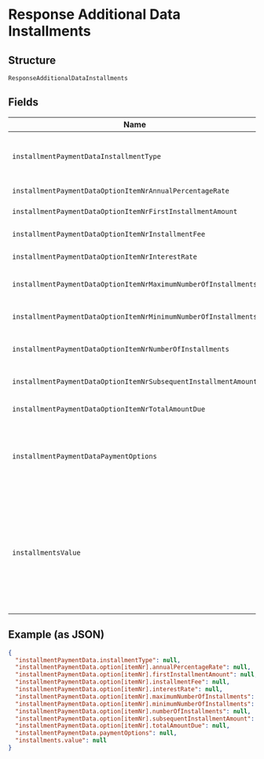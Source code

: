 
# Response Additional Data Installments

## Structure

`ResponseAdditionalDataInstallments`

## Fields

| Name | Type | Tags | Description |
|  --- | --- | --- | --- |
| `installmentPaymentDataInstallmentType` | `string \| undefined` | Optional | Type of installment. The value of `installmentType` should be **IssuerFinanced**. |
| `installmentPaymentDataOptionItemNrAnnualPercentageRate` | `string \| undefined` | Optional | Annual interest rate. |
| `installmentPaymentDataOptionItemNrFirstInstallmentAmount` | `string \| undefined` | Optional | First Installment Amount in minor units. |
| `installmentPaymentDataOptionItemNrInstallmentFee` | `string \| undefined` | Optional | Installment fee amount in minor units. |
| `installmentPaymentDataOptionItemNrInterestRate` | `string \| undefined` | Optional | Interest rate for the installment period. |
| `installmentPaymentDataOptionItemNrMaximumNumberOfInstallments` | `string \| undefined` | Optional | Maximum number of installments possible for this payment. |
| `installmentPaymentDataOptionItemNrMinimumNumberOfInstallments` | `string \| undefined` | Optional | Minimum number of installments possible for this payment. |
| `installmentPaymentDataOptionItemNrNumberOfInstallments` | `string \| undefined` | Optional | Total number of installments possible for this payment. |
| `installmentPaymentDataOptionItemNrSubsequentInstallmentAmount` | `string \| undefined` | Optional | Subsequent Installment Amount in minor units. |
| `installmentPaymentDataOptionItemNrTotalAmountDue` | `string \| undefined` | Optional | Total amount in minor units. |
| `installmentPaymentDataPaymentOptions` | `string \| undefined` | Optional | Possible values:<br><br>* PayInInstallmentsOnly<br>* PayInFullOnly<br>* PayInFullOrInstallments |
| `installmentsValue` | `string \| undefined` | Optional | The number of installments that the payment amount should be charged with.<br><br>Example: 5<br><br>> Only relevant for card payments in countries that support installments. |

## Example (as JSON)

```json
{
  "installmentPaymentData.installmentType": null,
  "installmentPaymentData.option[itemNr].annualPercentageRate": null,
  "installmentPaymentData.option[itemNr].firstInstallmentAmount": null,
  "installmentPaymentData.option[itemNr].installmentFee": null,
  "installmentPaymentData.option[itemNr].interestRate": null,
  "installmentPaymentData.option[itemNr].maximumNumberOfInstallments": null,
  "installmentPaymentData.option[itemNr].minimumNumberOfInstallments": null,
  "installmentPaymentData.option[itemNr].numberOfInstallments": null,
  "installmentPaymentData.option[itemNr].subsequentInstallmentAmount": null,
  "installmentPaymentData.option[itemNr].totalAmountDue": null,
  "installmentPaymentData.paymentOptions": null,
  "installments.value": null
}
```


